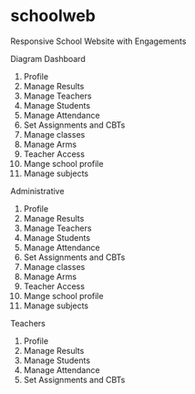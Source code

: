 # schoolweb
Responsive School Website with Engagements

Diagram
Dashboard 
1. Profile
2. Manage Results
3. Manage Teachers
4. Manage Students
5. Manage Attendance 
6. Set Assignments and CBTs
7. Manage classes
8. Manage Arms
9. Teacher Access
10. Mange school profile 
11. Manage subjects

Administrative 
1. Profile
2. Manage Results
3. Manage Teachers
4. Manage Students
5. Manage Attendance 
6. Set Assignments and CBTs
7. Manage classes
8. Manage Arms
9. Teacher Access
10. Mange school profile 
11. Manage subjects

Teachers
1. Profile
2. Manage Results
3. Manage Students
4. Manage Attendance 
5. Set Assignments and CBTs
